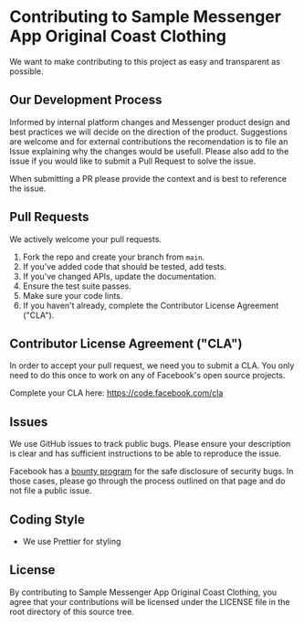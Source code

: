 # Contributing to Sample Messenger App Original Coast Clothing
We want to make contributing to this project as easy and transparent as
possible.

## Our Development Process
Informed by internal platform changes and Messenger product design and best
practices we will decide on the direction of the product. Suggestions are welcome
and for external contributions the recomendation is to file an Issue explaining
why the changes would be usefull. Please also add to the issue if you would like
to submit a Pull Request to solve the issue.

When submitting a PR please provide the context and is best to reference the
issue.

## Pull Requests
We actively welcome your pull requests.

1. Fork the repo and create your branch from `main`.
2. If you've added code that should be tested, add tests.
3. If you've changed APIs, update the documentation.
4. Ensure the test suite passes.
5. Make sure your code lints.
6. If you haven't already, complete the Contributor License Agreement ("CLA").

## Contributor License Agreement ("CLA")
In order to accept your pull request, we need you to submit a CLA. You only need
to do this once to work on any of Facebook's open source projects.

Complete your CLA here: <https://code.facebook.com/cla>

## Issues
We use GitHub issues to track public bugs. Please ensure your description is
clear and has sufficient instructions to be able to reproduce the issue.

Facebook has a [bounty program](https://www.facebook.com/whitehat/) for the safe
disclosure of security bugs. In those cases, please go through the process
outlined on that page and do not file a public issue.

## Coding Style
* We use Prettier for styling

## License
By contributing to Sample Messenger App Original Coast Clothing, you agree that
your contributions will be licensed under the LICENSE file in the root directory
of this source tree.
